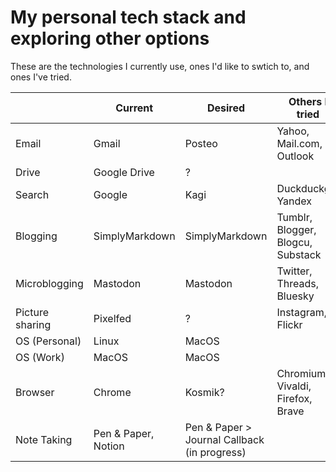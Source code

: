 # My personal tech stack and exploring other options

These are the technologies I currently use, ones I'd like to swtich to, and ones I've tried.

|                 | **Current**         | **Desired**                                  | **Others I tried**                |
|-----------------|---------------------|----------------------------------------------|-----------------------------------|
| Email           | Gmail               | Posteo                                       | Yahoo, Mail.com, Outlook          |
| Drive           | Google Drive        | ?                                            |                                   |
| Search          | Google              | Kagi                                         | Duckduckgo, Yandex                |
| Blogging        | SimplyMarkdown      | SimplyMarkdown                               | Tumblr, Blogger, Blogcu, Substack |
| Microblogging   | Mastodon            | Mastodon                                     | Twitter, Threads, Bluesky         |
| Picture sharing | Pixelfed            | ?                                            | Instagram, Flickr                 |
| OS (Personal)   | Linux               | MacOS                                        |                                   |
| OS (Work)       | MacOS               | MacOS                                        |                                   |
| Browser         | Chrome              | Kosmik?                                      | Chromium, Vivaldi, Firefox, Brave |
| Note Taking     | Pen & Paper, Notion | Pen & Paper > Journal Callback (in progress) |                                   |

